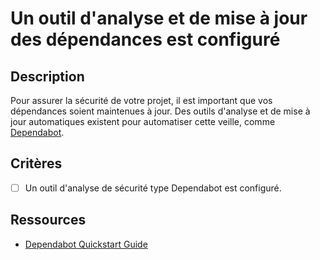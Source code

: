 # Un outil d'analyse et de mise à jour des dépendances est configuré

## Description

Pour assurer la sécurité de votre projet, il est important que vos dépendances soient maintenues à jour. Des outils d'analyse et de mise à jour automatiques existent pour automatiser cette veille, comme [Dependabot](https://github.com/dependabot).

## Critères

- [ ] Un outil d'analyse de sécurité type Dependabot est configuré.

## Ressources

- [Dependabot Quickstart Guide](https://docs.github.com/fr/code-security/getting-started/dependabot-quickstart-guide)

